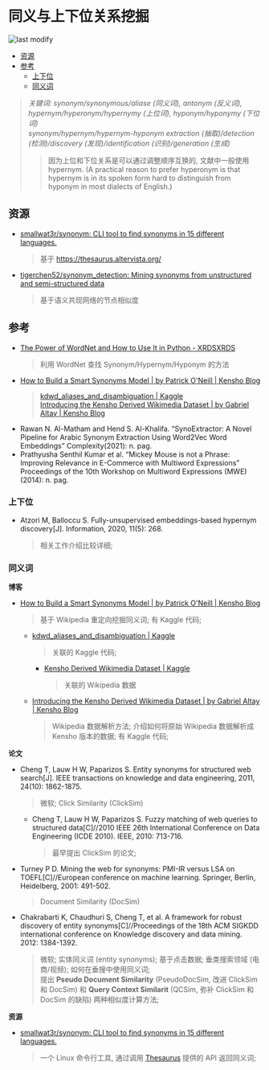 同义与上下位关系挖掘
===
<!--START_SECTION:badge-->

![last modify](https://img.shields.io/static/v1?label=last%20modify&message=2025-07-08%2016%3A53%3A13&color=yellowgreen&style=flat-square)

<!--END_SECTION:badge-->
<!--info
top: false
hidden: true
-->

<!-- TOC -->
- [资源](#资源)
- [参考](#参考)
    - [上下位](#上下位)
    - [同义词](#同义词)
<!-- TOC -->


> *关键词:* *synonym/synonymous/aliase (同义词), antonym (反义词), hypernym/hyperonym/hypernymy (上位词), hyponym/hyponymy (下位词)*  
> *synonym/hypernym/hypernym-hyponym extraction (抽取)/detection (检测)/discovery (发现)/identification (识别)/generation (生成)*
>> 因为上位和下位关系是可以通过调整顺序互换的, 文献中一般使用 hypernym. (A practical reason to prefer hyperonym is that hypernym is in its spoken form hard to distinguish from hyponym in most dialects of English.)

## 资源
- [smallwat3r/synonym: CLI tool to find synonyms in 15 different languages.](https://github.com/smallwat3r/synonym)
    > 基于 https://thesaurus.altervista.org/
- [tigerchen52/synonym_detection: Mining synonyms from unstructured and semi-structured data](https://github.com/tigerchen52/synonym_detection)
    > 基于语义共现网络的节点相似度


## 参考
- [The Power of WordNet and How to Use It in Python - XRDSXRDS](https://blog.xrds.acm.org/2017/07/power-wordnet-use-python/)
    > 利用 WordNet 查找 Synonym/Hypernym/Hyponym 的方法
- [How to Build a Smart Synonyms Model | by Patrick O'Neill | Kensho Blog](https://blog.kensho.com/how-to-build-a-smart-synonyms-model-1d525971a4ee)
    > [kdwd_aliases_and_disambiguation | Kaggle](https://www.kaggle.com/code/kenshoresearch/kdwd-aliases-and-disambiguation/notebook)  
    > [Introducing the Kensho Derived Wikimedia Dataset | by Gabriel Altay | Kensho Blog](https://blog.kensho.com/announcing-the-kensho-derived-wikimedia-dataset-5d1197d72bcf)
- Rawan N. Al-Matham and Hend S. Al-Khalifa. “SynoExtractor: A Novel Pipeline for Arabic Synonym Extraction Using Word2Vec Word Embeddings” Complexity(2021): n. pag.
- Prathyusha Senthil Kumar et al. “Mickey Mouse is not a Phrase: Improving Relevance in E-Commerce with Multiword Expressions” Proceedings of the 10th Workshop on Multiword Expressions (MWE)(2014): n. pag.

### 上下位
- Atzori M, Balloccu S. Fully-unsupervised embeddings-based hypernym discovery\[J]. Information, 2020, 11(5): 268.
    > 相关工作介绍比较详细;

### 同义词

**博客**
- [How to Build a Smart Synonyms Model | by Patrick O'Neill | Kensho Blog](https://blog.kensho.com/how-to-build-a-smart-synonyms-model-1d525971a4ee)
    > 基于 Wikipedia 重定向挖掘同义词; 有 Kaggle 代码; 
    - [kdwd_aliases_and_disambiguation | Kaggle](https://www.kaggle.com/code/kenshoresearch/kdwd-aliases-and-disambiguation#Disambiguation-candidate-examples)
        > 关联的 Kaggle 代码; 
        - [Kensho Derived Wikimedia Dataset | Kaggle](https://www.kaggle.com/datasets/kenshoresearch/kensho-derived-wikimedia-data)
            > 关联的 Wikipedia 数据
    - [Introducing the Kensho Derived Wikimedia Dataset | by Gabriel Altay | Kensho Blog](https://blog.kensho.com/announcing-the-kensho-derived-wikimedia-dataset-5d1197d72bcf)
        > Wikipedia 数据解析方法; 介绍如何将原始 Wikipedia 数据解析成 Kensho 版本的数据; 有 Kaggle 代码; 

**论文**
- Cheng T, Lauw H W, Paparizos S. Entity synonyms for structured web search\[J]. IEEE transactions on knowledge and data engineering, 2011, 24(10): 1862-1875.
    > 微软; Click Similarity (ClickSim)
    - Cheng T, Lauw H W, Paparizos S. Fuzzy matching of web queries to structured data\[C]//2010 IEEE 26th International Conference on Data Engineering (ICDE 2010). IEEE, 2010: 713-716.
        > 最早提出 ClickSim 的论文;
- Turney P D. Mining the web for synonyms: PMI-IR versus LSA on TOEFL\[C]//European conference on machine learning. Springer, Berlin, Heidelberg, 2001: 491-502.
    > Document Similarity (DocSim)
- Chakrabarti K, Chaudhuri S, Cheng T, et al. A framework for robust discovery of entity synonyms\[C]//Proceedings of the 18th ACM SIGKDD international conference on Knowledge discovery and data mining. 2012: 1384-1392.
    > 微软; 实体同义词 (entity synonyms); 基于点击数据; 垂类搜索领域 (电商/视频); 如何在垂搜中使用同义词;   
    > 提出 **Pseudo Document Similarity** (PseudoDocSim, 改进 ClickSim 和 DocSim) 和 **Query Context Similarit** (QCSim, 弥补 ClickSim 和 DocSim 的缺陷) 两种相似度计算方法;


**资源**
- [smallwat3r/synonym: CLI tool to find synonyms in 15 different languages.](https://github.com/smallwat3r/synonym)
    > 一个 Linux 命令行工具, 通过调用 [Thesaurus](https://thesaurus.altervista.org/) 提供的 API 返回同义词;